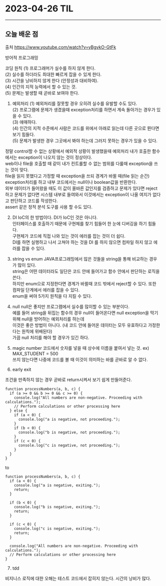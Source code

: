 # 2023-04-26 TIL

---

## 오늘 배운 점


출처 https://www.youtube.com/watch?v=yBgvkO-GtFk

방어적 프로그래밍

코딩 원칙
(1) 프로그래머가 실수를 하지 않게 한다.  
(2) 실수를 하더라도 최대한 빠르게 잡을 수 있게 한다.  
(3) 시간을 낭비하지 않게 한다 (안정성과 대비하여).  
(4) 인간의 지적 능력에서 할 수 있는 것.  
(5) 문제는 발생할 때 곧바로 보여야 한다.  

1. 예외처리
(1) 예외처리를 잘못할 경우 오히려 실수를 유발할 수도 있다.  
(2) 프로그램에 문제가 생겼을때 exception처리를 하면서 계속 돌아가는 경우가 있을 수 있다.  
(3) 애매하다.  
(4) 인간의 지적 수준에서 사람은 코드를 위에서 아래로 읽는데 다른 곳으로 뛴다면 보기 힘들다.  
(5) 문제가 발생한 경우 그곳에서 봐야 하는데 그러지 못하는 경우가 있을 수 있다.  

정말 control할 수 없는 상황에서 예외적 상황이 발생했을때 예외처리 내가 호출한 함수에서는 exception이 나오지 않는 것이 정상이다.  
web이나 file을 호출할 때 같이 내가 컨트롤할 수 없는 범위를 다룰때 exception을 쓰는 것이 맞다.  
file을 읽지 못했다고 가정할 때 exception을 쓰되 경계가 바뀔 때(file 읽는 순간) exception처리를 하고
내부 코드에서는 null이나 boolean값을 반환한다.  
외부 데이터가 들어왔을 때도 이 값이 올바른 값인지를 검증하고 문제가 있다면 reject하고 문제가 없다면 시스템 내부로 들여와서 이것에서는 exception이 나올 여지가 없다고 판단하고 코드를 작성한다.  
assert 같은 정적 분석 도구를 사용 할 수도 있다.

2. DI
IoC의 한 방법이다. DI가 IoC인 것은 아니다.  
인터페이스를 호출하기 때문에 구현체를 찾기 힘들어 한 눈에 디버깅을 하기 힘들다.  
구현체가 코드에 직접 나와 있는 것이 에러를 잡는 것이 더 쉽다.  
DI를 하면 실행하고 나서 고쳐야 하는 것을 DI 를 하지 않으면 컴파일 하지 않고 에러를 잡을 수 있다.

3. string vs enum
JAVA프로그래밍에서 많은 것들을 string을 통해 비교하는 경우가 많이 있다.  
string은 어떤 데이터라도 일단은 코드 안에 들어가고 함수 안에서 판단하는 로직을 쓴다.  
하지만 enum으로 지정한다면 경계가 바뀔때 코드 밖에서 reject할 수 있다. 또한 컴파일 단계에서 에러를 잡을 수 있다.  
enum을 써야 5가지 원칙을 다 지킬 수 있다.

4. null
null은 좋지만 프로그램에서 실수를 많이할 수 있는 부분이다.  
예를 들어 string을 뒤집는 함수의 경우 null이 들어온다면 null exception을 막기 위해 null을 방어하는 예외처리를 하는데  
이것은 좋은 방법이 아니다. (내 코드 안에 들어온 데이터는 모두 유효하다고 가정한다는 원칙에 위배된다)  
가끔 null 처리를 해야 할 경우가 있긴 하다.

5. magic number
코드에서 숫자를 넣을 때 상수에 이름을 붙여서 넣는 것.
ex) MAX_STUDENT = 500  
쓰지 않는다면 나중에 코드를 볼 때 이것이 의미하는 바를 곧바로 알 수 없다.

6. early exit

조건을 만족하지 않는 경우 곧바로 return시켜서 보기 쉽게 만들어준다.

```
function processNumbers(a, b, c) {
  if (a >= 0 && b >= 0 && c >= 0) {
    console.log("All numbers are non-negative. Proceeding with calculations.");
    // Perform calculations or other processing here
  } else {
    if (a < 0) {
      console.log("a is negative, not proceeding.");
    }
    if (b < 0) {
      console.log("b is negative, not proceeding.");
    }
    if (c < 0) {
      console.log("c is negative, not proceeding.");
    }
  }
}
```

to

```
function processNumbers(a, b, c) {
  if (a < 0) {
    console.log("a is negative, exiting.");
    return;
  }

  if (b < 0) {
    console.log("b is negative, exiting.");
    return;
  }

  if (c < 0) {
    console.log("c is negative, exiting.");
    return;
  }

  console.log("All numbers are non-negative. Proceeding with calculations.");
  // Perform calculations or other processing here
}
```

7. tdd

비지니스 로직에 대한 오해는 테스트 코드에서 잡히지 않는다. 시간의 낭비가 많다.
